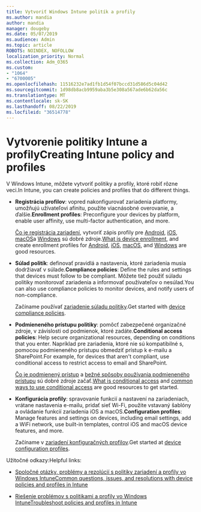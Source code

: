 ```yaml
---
title: Vytvoriť Windows Intune politík a profily
ms.author: mandia
author: mandia
manager: dougeby
ms.date: 05/07/2019
ms.audience: Admin
ms.topic: article
ROBOTS: NOINDEX, NOFOLLOW
localization_priority: Normal
ms.collection: Adm_O365
ms.custom:
- "1064"
- "6700005"
ms.openlocfilehash: 11516232e7ad1fb1d54f07bccd31d586d5c04d42
ms.sourcegitcommit: 1d98db8acb9959aba3b5e308a567ade6b62da56c
ms.translationtype: MT
ms.contentlocale: sk-SK
ms.lasthandoff: 08/22/2019
ms.locfileid: "36514778"
---
```

# <a name="creating-intune-policy-and-profiles"></a><span data-ttu-id="202ab-102">Vytvorenie politiky Intune a profily</span><span class="sxs-lookup"><span data-stu-id="202ab-102">Creating Intune policy and profiles</span></span>

<span data-ttu-id="202ab-103">V Windows Intune, môžete vytvoriť politiky a profily, ktoré robiť rôzne veci.</span><span class="sxs-lookup"><span data-stu-id="202ab-103">In Intune, you can create policies and profiles that do different things.</span></span>

- <span data-ttu-id="202ab-104">**Registrácia profilov**: vopred nakonfigurovať zariadenia platformy, umožňujú užívateľovi afinitu, použite viacnásobné overovanie, a ďalšie.</span><span class="sxs-lookup"><span data-stu-id="202ab-104">**Enrollment profiles**: Preconfigure your devices by platform, enable user affinity, use multi-factor authentication, and more.</span></span>

  <span data-ttu-id="202ab-105">[Čo je registrácia zariadení](https://docs.microsoft.com/intune/device-enrollment), vytvoriť zápis profily pre [Android](https://docs.microsoft.com/intune/android-enroll), [iOS](https://docs.microsoft.com/intune/ios-enroll), [macOS](https://docs.microsoft.com/intune/macos-enroll)a [Windows](https://docs.microsoft.com/intune/windows-enrollment-methods) sú dobré zdroje.</span><span class="sxs-lookup"><span data-stu-id="202ab-105">[What is device enrollment](https://docs.microsoft.com/intune/device-enrollment), and create enrollment profiles for [Android](https://docs.microsoft.com/intune/android-enroll), [iOS](https://docs.microsoft.com/intune/ios-enroll), [macOS](https://docs.microsoft.com/intune/macos-enroll), and [Windows](https://docs.microsoft.com/intune/windows-enrollment-methods) are good resources.</span></span>

- <span data-ttu-id="202ab-106">**Súlad politík**: definovať pravidlá a nastavenia, ktoré zariadenia musia dodržiavať v súlade.</span><span class="sxs-lookup"><span data-stu-id="202ab-106">**Compliance policies**: Define the rules and settings that devices must follow to be compliant.</span></span> <span data-ttu-id="202ab-107">Môžete tiež použiť súladu politiky monitorovať zariadenia a informovať používateľov o nesúlad.</span><span class="sxs-lookup"><span data-stu-id="202ab-107">You can also use compliance policies to monitor devices, and notify users of non-compliance.</span></span>

  <span data-ttu-id="202ab-108">Začíname používať [zariadenie súladu politiky](https://docs.microsoft.com/intune/device-compliance-get-started).</span><span class="sxs-lookup"><span data-stu-id="202ab-108">Get started with [device compliance policies](https://docs.microsoft.com/intune/device-compliance-get-started).</span></span>
- <span data-ttu-id="202ab-109">**Podmieneného prístupu politiky**: pomôcť zabezpečené organizačné zdroje, v závislosti od podmienok, ktoré zadáte.</span><span class="sxs-lookup"><span data-stu-id="202ab-109">**Conditional access policies**: Help secure organizational resources, depending on conditions that you enter.</span></span> <span data-ttu-id="202ab-110">Napríklad pre zariadenia, ktoré nie sú kompatibilné s, pomocou podmieneného prístupu obmedziť prístup k e-mailu a SharePoint.</span><span class="sxs-lookup"><span data-stu-id="202ab-110">For example, for devices that aren't compliant, use conditional access to restrict access to email and SharePoint.</span></span>

  <span data-ttu-id="202ab-111">[Čo je podmienený prístup](https://docs.microsoft.com/intune/conditional-access) a [bežné spôsoby používania podmieneného prístupu](https://docs.microsoft.com/intune/conditional-access-intune-common-ways-use) sú dobré zdroje začať.</span><span class="sxs-lookup"><span data-stu-id="202ab-111">[What is conditional access](https://docs.microsoft.com/intune/conditional-access) and [common ways to use conditional access](https://docs.microsoft.com/intune/conditional-access-intune-common-ways-use) are good resources to get started.</span></span>

- <span data-ttu-id="202ab-112">**Konfigurácia profily**: spravovanie funkcií a nastavení na zariadeniach, vrátane nastavenia e-mailu, pridať sieť Wi-Fi, použite vstavaný šablóny a ovládanie funkcií zariadenia iOS a macOS.</span><span class="sxs-lookup"><span data-stu-id="202ab-112">**Configuration profiles**: Manage features and settings on devices, including email settings, add a WiFi network, use built-in templates, control iOS and macOS device features, and more.</span></span>

  <span data-ttu-id="202ab-113">Začíname v [zariadení konfiguračných profilov](https://docs.microsoft.com/intune/device-profiles).</span><span class="sxs-lookup"><span data-stu-id="202ab-113">Get started at [device configuration profiles](https://docs.microsoft.com/intune/device-profiles).</span></span>

<span data-ttu-id="202ab-114">Užitočné odkazy:</span><span class="sxs-lookup"><span data-stu-id="202ab-114">Helpful links:</span></span>

- [<span data-ttu-id="202ab-115">Spoločné otázky, problémy a rezolúcií s politiky zariadení a profily vo Windows Intune</span><span class="sxs-lookup"><span data-stu-id="202ab-115">Common questions, issues, and resolutions with device policies and profiles in Intune</span></span>](https://docs.microsoft.com/intune/device-profile-troubleshoot)

- [<span data-ttu-id="202ab-116">Riešenie problémov s politikami a profily vo Windows Intune</span><span class="sxs-lookup"><span data-stu-id="202ab-116">Troubleshoot policies and profiles in Intune</span></span>](https://docs.microsoft.com/intune/troubleshoot-policies-in-microsoft-intune)
